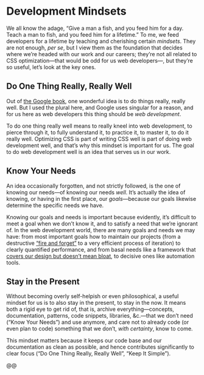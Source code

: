 # Development Mindsets

We all know the adage, “Give a man a fish, and you feed him for a day. Teach a man to fish, and you feed him for a lifetime.” To me, we feed developers for a lifetime by teaching and cherishing certain _mindsets_. They are not enough, _per se_, but I view them as the foundation that decides where we’re headed with our work and our careers; they’re not all related to CSS optimization—that would be odd for us web developers—, but they’re so useful, let’s look at the key ones.

## Do One Thing Really, Really Well

Out of [the Google book](https://www.google.com/about/philosophy.html), one wonderful idea is to do things really, really well. But I used the plural here, and Google uses singular for a reason, and for us here as web developers this thing should be _web development_.

To do one thing really well means to really kneel into web development, to pierce through it, to fully understand it, to practice it, to master it, to do it really well. Optimizing CSS is part of writing CSS well is part of doing web development well, and that’s why this mindset is important for us. The goal to do web development well is an idea that serves us in our work.

## Know Your Needs

An idea occasionally forgotten, and not strictly followed, is the one of knowing our needs—of knowing our needs _well_. It’s actually the idea of knowing, or having in the first place, our _goals_—because our goals likewise determine the specific needs we have.

Knowing our goals and needs is important because evidently, it’s difficult to meet a goal when we don’t know it, and to satisfy a need that we’re ignorant of. In the web development world, there are many goals and needs we may have: from most important goals how to maintain our projects (from a destructive [“fire and forget”](https://meiert.com/en/blog/fire-and-forget/) to a very efficient process of iteration) to clearly quantified performance, and from basal needs like a framework that [covers our design but doesn’t mean bloat](http://www.oreilly.com/web-platform/free/book-of-html-css-frameworks.csp), to decisive ones like automation tools.

## Stay in the Present

Without becoming overly self-helpish or even philosophical, a useful mindset for us is to also stay in the present, to stay in the now. It means both a rigid eye to get rid of, that is, archive everything—concepts, documentation, patterns, code snippets, libraries, &c.—that we don’t need (“Know Your Needs”) and use anymore, and care not to already code (or even plan to code) something that we don’t, _with certainty_, know to come.

This mindset matters because it keeps our code base and our documentation as clean as possible, and hence contributes significantly to clear focus (“Do One Thing Really, Really Well”, “Keep It Simple”).

@@